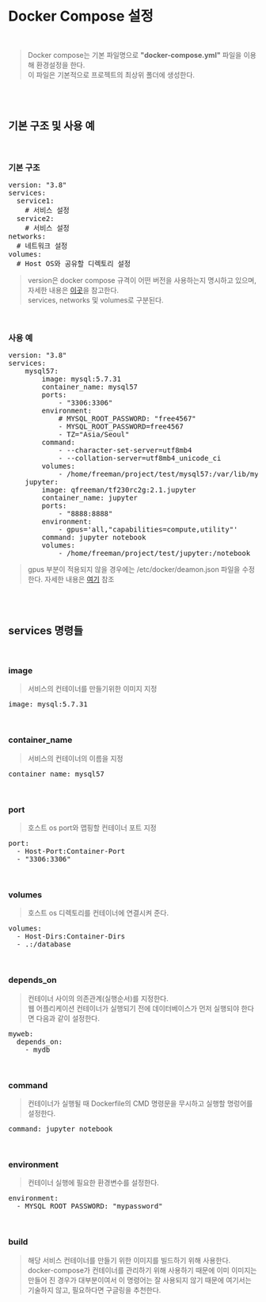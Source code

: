 # Docker Compose 설정
</br>

> Docker compose는 기본 파일명으로 **"docker-compose.yml"** 파일을 이용해 환경설정을 한다.</br>
> 이 파일은 기본적으로 프로젝트의 최상위 폴더에 생성한다.

</br></br>

## 기본 구조 및 사용 예
</br>

### 기본 구조
<pre>version: "3.8"
services:
  service1:
    # 서비스 설정
  service2:
    # 서비스 설정
networks:
  # 네트워크 설정
volumes:
  # Host OS와 공유할 디렉토리 설정</pre>
  
> version은 docker compose 규격이 어떤 버전을 사용하는지 명시하고 있으며, 자세한 내용은 [이곳](https://docs.docker.com/compose/compose-file/)을 참고한다.</br>
> services, networks 및 volumes로 구분된다.
</br>

### 사용 예
<pre>version: "3.8"
services:
    mysql57:
        image: mysql:5.7.31
        container_name: mysql57
        ports:
            - "3306:3306"
        environment:
            # MYSQL_ROOT_PASSWORD: "free4567"
            - MYSQL_ROOT_PASSWORD=free4567
            - TZ="Asia/Seoul"
        command: 
            - --character-set-server=utf8mb4
            - --collation-server=utf8mb4_unicode_ci
        volumes:
            - /home/freeman/project/test/mysql57:/var/lib/mysql
    jupyter:
        image: qfreeman/tf230rc2g:2.1.jupyter
        container_name: jupyter
        ports:
            - "8888:8888"
        environment:
            - gpus='all,"capabilities=compute,utility"' 
        command: jupyter notebook
        volumes:
            - /home/freeman/project/test/jupyter:/notebook
</pre>
> gpus 부분이 적용되지 않을 경우에는 /etc/docker/deamon.json 파일을 수정한다. 자세한 내용은 [여기](https://github.com/freemancho1/docker/blob/master/04.%20NVIDIA-Docker%20%EC%84%A4%EC%B9%98.md) 참조

</br></br>

## services 명령들
</br>

### image
> 서비스의 컨테이너를 만들기위한 이미지 지정
<pre>image: mysql:5.7.31</pre>
</br>

### container_name
> 서비스의 컨테이너의 이름을 지정
<pre>container_name: mysql57</pre>
</br>

### port
> 호스트 os port와 맵핑할 컨테이너 포트 지정
<pre>port:
  - Host-Port:Container-Port
  - "3306:3306"</pre>
</br>

### volumes
> 호스트 os 디렉토리를 컨테이너에 연결시켜 준다.
<pre>volumes:
  - Host-Dirs:Container-Dirs
  - .:/database</pre>
</br>

### depends_on
> 컨테이너 사이의 의존관계(실행순서)를 지정한다.</br>
> 웹 어플리케이션 컨테이너가 실행되기 전에 데이터베이스가 먼저 실행되야 한다면 다음과 같이 설정한다.
<pre>myweb:
  depends_on:
    - mydb</pre>
</br>

### command
> 컨테이너가 실행될 때 Dockerfile의 CMD 명령문을 무시하고 실행할 명렁어를 설정한다.
<pre>command: jupyter notebook</pre>
</br>

### environment
> 컨테이너 실행에 필요한 환경변수를 설정한다.
<pre>environment:
  - MYSQL_ROOT_PASSWORD: "mypassword"</pre>
</br>

### build
> 해당 서비스 컨테이너를 만들기 위한 이미지를 빌드하기 위해 사용한다.</br>
> docker-compose가 컨테이너를 관리하기 위해 사용하기 때문에 이미 이미지는 만들어 진 경우가 대부분이여서 이 명령어는 잘 사용되지 않기 때문에 여기서는 기술하지 않고, 필요하다면 구글링을 추천한다.
</br>
